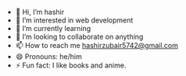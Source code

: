 - 👋 Hi, I’m hashir
- 👀 I’m interested in web development
- 🌱 I’m currently learning 
- 💞️ I’m looking to collaborate on anything
- 📫 How to reach me hashirzubair5742@gmail.com
- 😄 Pronouns: he/him
- ⚡ Fun fact: I like books and anime.

<!---
Brook-dark/Brook-dark is a ✨ special ✨ repository because its `README.md` (this file) appears on your GitHub profile.
You can click the Preview link to take a look at your changes.
--->
